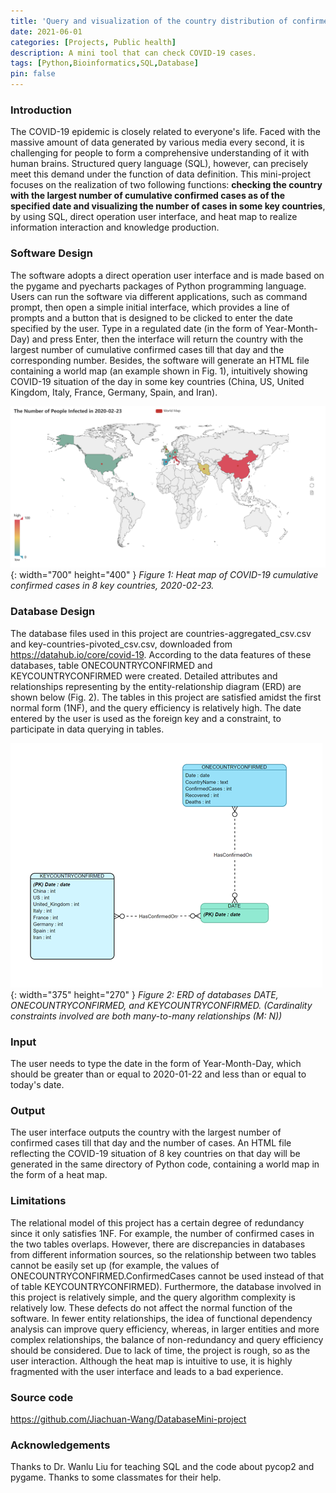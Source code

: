 ```yaml
---
title: 'Query and visualization of the country distribution of confirmed COVID-19 cases'
date: 2021-06-01
categories: [Projects, Public health]
description: A mini tool that can check COVID-19 cases.
tags: [Python,Bioinformatics,SQL,Database]
pin: false
---
```


### Introduction
The COVID-19 epidemic is closely related to everyone's life. Faced with the massive amount of data generated by various media every second, it is challenging for people to form a comprehensive understanding of it with human brains. Structured query language (SQL), however, can precisely meet this demand under the function of data definition. This mini-project focuses on the realization of two following functions: **checking the country with the largest number of cumulative confirmed cases as of the specified date and visualizing the number of cases in some key countries**, by using SQL, direct operation user interface, and heat map to realize information interaction and knowledge production.

### Software Design
The software adopts a direct operation user interface and is made based on the pygame and pyecharts packages of Python programming language. Users can run the software via different applications, such as command prompt, then open a simple initial interface, which provides a line of prompts and a button that is designed to be clicked to enter the date specified by the user. Type in a regulated date (in the form of Year-Month-Day) and press Enter, then the interface will return the country with the largest number of cumulative confirmed cases till that day and the corresponding number. Besides, the software will generate an HTML file containing a world map (an example shown in Fig. 1), intuitively showing COVID-19 situation of the day in some key countries (China, US, United Kingdom, Italy, France, Germany, Spain, and Iran).

![Figure 1](/assets/img/1639050354213.png){: width="700" height="400" }
_Figure 1: Heat map of COVID-19 cumulative confirmed cases in 8 key countries, 2020-02-23._

### Database Design
The database files used in this project are countries-aggregated_csv.csv and key-countries-pivoted_csv.csv, downloaded from <https://datahub.io/core/covid-19>. According to the data features of these databases, table ONECOUNTRYCONFIRMED and KEYCOUNTRYCONFIRMED were created. Detailed attributes and relationships representing by the entity-relationship diagram (ERD) are shown below (Fig. 2).
The tables in this project are satisfied amidst the first normal form (1NF), and the query efficiency is relatively high. The date entered by the user is used as the foreign key and a constraint, to participate in data querying in tables.

![Figure 1](/assets/img/1639050378830.png){: width="375" height="270" }
_Figure 2: ERD of databases DATE, ONECOUNTRYCONFIRMED, and KEYCOUNTRYCONFIRMED. (Cardinality constraints involved are both many-to-many relationships (M: N))_


### Input
The user needs to type the date in the form of Year-Month-Day, which should be greater than or equal to 2020-01-22 and less than or equal to today's date.

### Output
The user interface outputs the country with the largest number of confirmed cases till that day and the number of cases. An HTML file reflecting the COVID-19 situation of 8 key countries on that day will be generated in the same directory of Python code, containing a world map in the form of a heat map.

### Limitations
The relational model of this project has a certain degree of redundancy since it only satisfies 1NF. For example, the number of confirmed cases in the two tables overlaps. However, there are discrepancies in databases from different information sources, so the relationship between two tables cannot be easily set up (for example, the values of ONECOUNTRYCONFIRMED.ConfirmedCases cannot be used instead of that of table KEYCOUNTRYCONFIRMED). Furthermore, the database involved in this project is relatively simple, and the query algorithm complexity is relatively low. These defects do not affect the normal function of the software. In fewer entity relationships, the idea of functional dependency analysis can improve query efficiency, whereas, in larger entities and more complex relationships, the balance of non-redundancy and query efficiency should be considered.
Due to lack of time, the project is rough, so as the user interaction. Although the heat map is intuitive to use, it is highly fragmented with the user interface and leads to a bad experience.

### Source code
<https://github.com/Jiachuan-Wang/DatabaseMini-project>

### Acknowledgements
Thanks to Dr. Wanlu Liu for teaching SQL and the code about pycop2 and pygame. Thanks to some classmates for their help.
